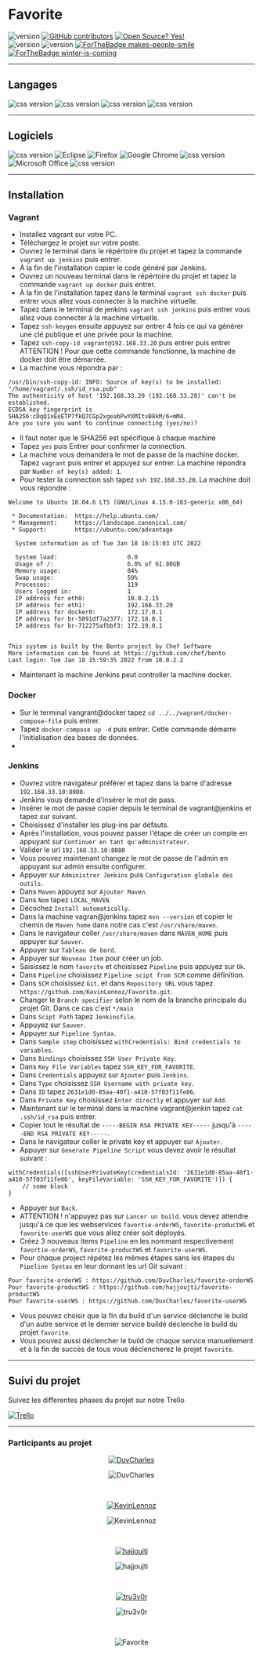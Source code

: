 # Favorite
![version](https://img.shields.io/badge/Maintained%3F-no-red.svg) [![GitHub contributors](https://img.shields.io/github/contributors/KevinLennoz/Favorite.svg)](https://Github.com/KevinLennoz/Favorite/graphs/contributors/) [![Open Source? Yes!](https://badgen.net/badge/Open%20Source%20%3F/Yes%21/blue?icon=github)](https://github.com/KevinLennoz/Favorite/)
<br/>
![version](http://ForTheBadge.com/images/badges/built-by-developers.svg) ![version](http://ForTheBadge.com/images/badges/built-with-love.svg)
[![ForTheBadge makes-people-smile](http://ForTheBadge.com/images/badges/makes-people-smile.svg)](http://ForTheBadge.com) [![ForTheBadge winter-is-coming](http://ForTheBadge.com/images/badges/winter-is-coming.svg)](http://ForTheBadge.com)

---

## Langages
![css version](https://img.shields.io/badge/Java-ED8B00?style=for-the-badge&logo=java&logoColor=white)
![css version](https://img.shields.io/badge/MySQL-00000F?style=for-the-badge&logo=mysql&logoColor=white)
![css version](https://img.shields.io/badge/HTML5-E34F26?style=for-the-badge&logo=html5&logoColor=white)
![css version](https://img.shields.io/badge/CSS3-1572B6?style=for-the-badge&logo=css3&logoColor=white)

---

## Logiciels
![css version](https://img.shields.io/badge/Windows-0078D6?style=for-the-badge&logo=windows&logoColor=white)
![Eclipse](https://img.shields.io/badge/Eclipse-FE7A16.svg?style=for-the-badge&logo=Eclipse&logoColor=white)
![Firefox](https://img.shields.io/badge/Firefox-FF7139?style=for-the-badge&logo=Firefox-Browser&logoColor=white)
![Google Chrome](https://img.shields.io/badge/Google%20Chrome-4285F4?style=for-the-badge&logo=GoogleChrome&logoColor=white)
![css version](https://img.shields.io/badge/Discord-7289DA?style=for-the-badge&logo=discord&logoColor=white)
![Microsoft Office](https://img.shields.io/badge/Microsoft_Office-D83B01?style=for-the-badge&logo=microsoft-office&logoColor=white)
![css version](https://img.shields.io/badge/MySQL-00000F?style=for-the-badge&logo=mysql&logoColor=white)

---

## Installation
### Vagrant
- Installez vagrant sur votre PC.
- Téléchargez le projet sur votre poste.
- Ouvrez le terminal dans le répértoire du projet et tapez la commande `vagrant up jenkins` puis entrer.
- À la fin de l'installation copier le code généré par Jenkins.
- Ouvrez un nouveau terminal dans le répértoire du projet et tapez la commande `vagrant up docker` puis entrer.
- À la fin de l'installation tapez dans le terminal `vagrant ssh docker` puis entrer vous allez vous connecter à la machine virtuelle.
- Tapez dans le terminal de jenkins `vagrant ssh jenkins` puis entrer vous allez vous connecter à la machine virtuelle.
- Tapez `ssh-keygen` ensuite appuyez sur entrer 4 fois ce qui va générer une clé publique et une privée pour la machine.
- Tapez `ssh-copy-id vagrant@192.168.33.20` puis entrer puis entrer ATTENTION ! Pour que cette commande fonctionne, la machine de docker doit être démarrée.
- La machine vous répondra par :
```
/usr/bin/ssh-copy-id: INFO: Source of key(s) to be installed: "/home/vagrant/.ssh/id_rsa.pub"
The authenticity of host '192.168.33.20 (192.168.33.20)' can't be established.
ECDSA key fingerprint is SHA256:cDqQ1xEeETP7fkQ7CGp2xgeabPwYXMItvB8kM/6+mM4.
Are you sure you want to continue connecting (yes/no)?
```
- Il faut noter que le SHA256 est spécifique à chaque machine
- Tapez `yes` puis Entrer pour confirmer la connection.
- La machine vous demandera le mot de passe de la machine docker. Tapez `vagrant` puis entrer et appuyez sur entrer. La machine répondra par `Number of key(s) added: 1`.
- Pour tester la connection ssh tapez `ssh 192.168.33.20`. La machine doit vous répondre :
```
Welcome to Ubuntu 18.04.6 LTS (GNU/Linux 4.15.0-163-generic x86_64)

 * Documentation:  https://help.ubuntu.com/
 * Management:     https://landscape.canonical.com/
 * Support:        https://ubuntu.com/advantage

  System information as of Tue Jan 18 16:15:03 UTC 2022

  System load:                    0.0
  Usage of /:                     6.0% of 61.80GB
  Memory usage:                   84%
  Swap usage:                     59%
  Processes:                      119
  Users logged in:                1
  IP address for eth0:            10.0.2.15
  IP address for eth1:            192.168.33.20
  IP address for docker0:         172.17.0.1
  IP address for br-5091df7a2377: 172.18.0.1
  IP address for br-712275afbbf3: 172.19.0.1


This system is built by the Bento project by Chef Software
More information can be found at https://github.com/chef/bento
Last login: Tue Jan 18 15:59:35 2022 from 10.0.2.2
```
- Maintenant la machine Jenkins peut controller la machine docker.

### Docker
- Sur le terminal vangrant@docker tapez `cd ../../vagrant/docker-compose-file` puis entrer.
- Tapez `docker-compose up -d` puis entrer. Cette commande démarre l'initialisation des bases de données.
- 
### Jenkins
- Ouvrez votre navigateur préférer et tapez dans la barre d'adresse `192.168.33.10:8080`.
- Jenkins vous demande d'insérer le mot de pass.
- Insérer le mot de passe copier depuis le terminal de vagrant@jenkins et tapez sur suivant.
- Choisissez d'installer les plug-ins par défauts.
- Après l'installation, vous pouvez passer l'étape de créer un compte en appuyant sur `Continuer en tant qu'administrateur`.
- Valider le url `192.168.33.10:8080`
- Vous pouvez maintenant changez le mot de passe de l'admin en appuyant sur admin ensuite configurer.
- Appuyer sur `Administrer Jenkins` puis `Configuration globale des outils`.
- Dans `Maven` appuyez sur `Ajouter Maven`.
- Dans `Nom` tapez `LOCAL_MAVEN`.
- Décochez `Install automatically`.
- Dans la machine vagran@jenkins tapez `mvn --version` et copier le chemin de `Maven home` dans notre cas c'est `/usr/share/maven`.
- Dans le navigateur coller `/usr/share/maven` dans `MAVEN_HOME` puis appuyer sur `Sauver`.
- Appuyer sur `Tableau de bord`.
- Appuyer sur `Nouveau Item` pour créer un job.
- Saisissez le nom `favorite` et choisissez `Pipeline` puis appuyez sur `Ok`.
- Dans `Pipeline` choisissez `Pipeline scipt from SCM` comme définition.
- Dans `SCM` choisissez `Git`. et dans `Repository URL` vous tapez `https://github.com/KevinLennoz/Favorite.git`.
- Changer le `Branch specifier` selon le nom de la branche principale du projet Git. Dans ce cas c'est `*/main`
- Dans `Scipt Path` tapez `Jenkinsfile`.
- Appuyez sur `Sauver`.
- Appuyer sur `Pipeline Syntax`.
- Dans `Sample step` choisissez `withCredentials: Bind credentials to variables`.
- Dans `Bindings` choisissez `SSH User Private Key`.
- Dans `Key File Variables` tapez `SSH_KEY_FOR_FAVORITE`.
- Dans `Credentials` appuyez sur `Ajouter` puis `Jenkins`.
- Dans `Type` choisissez `SSH Username with private key`.
- Dans `ID` tapez `2631e1d0-85aa-40f1-a410-57f03f11fe86`.
- Dans `Private Key` choisissez `Enter directly` et appuyer sur `Add`.
- Maintenant sur le terminal dans la machine vagrant@jenkin tapez `cat .ssh/id_rsa` puis entrer.
- Copier tout le résultat de `-----BEGIN RSA PRIVATE KEY-----` jusqu'à `-----END RSA PRIVATE KEY-----`.
- Dans le navigateur coller le private key et appuyer sur `Ajouter`.
- Appuyer sur `Generate Pipeline Script` vous devez avoir le résultat suivant :
```
withCredentials([sshUserPrivateKey(credentialsId: '2631e1d0-85aa-40f1-a410-57f03f11fe86', keyFileVariable: 'SSH_KEY_FOR_FAVORITE')]) {
    // some block
}
```
- Appuyer sur `Back`.
- ATTENTION ! n'appuyez pas sur `Lancer un build`. vous devez attendre jusqu'à ce que les webservices `favortie-orderWS`, `favorite-productWS` et `favorite-userWS` que vous allez créer soit déployés.
- Créez 3 nouveaux items `Pipeline` en les nommant respectivement `favortie-orderWS`, `favorite-productWS` et `favorite-userWS`.
- Pour chaque project répétez les mêmes étapes sans les étapes du `Pipeline Syntax` en leur donnant les url Git suivant :
```
Pour favorite-orderWS : https://github.com/DuvCharles/favorite-orderWS
Pour favorite-productWS : https://github.com/hajjoujti/favorite-productWS
Pour favorite-userWS : https://github.com/DuvCharles/favorite-userWS
```
- Vous pouvez choisir que la fin du build d'un service déclenche le build d'un autre service et le dernier service buildé déclenche le build du projet `favorite`.
- Vous pouvez aussi déclencher le build de chaque service manuellement et à la fin de succès de tous vous déclencherez le projet `favorite`.
---

## Suivi du projet
Suivez les differentes phases du projet sur notre Trello

[<img alt="Trello" src="https://img.shields.io/badge/Trello-%23026AA7.svg?style=for-the-badge&logo=Trello&logoColor=white" />](https://trello.com/b/tOmQ9nzc/projet-2)

---

### Participants au projet

<p align="center"><a href="https://github.com/DuvCharles"><img src="https://img.shields.io/github/followers/DuvCharles?label=follow%20cDuvCharles&style=social" alt="DuvCharles"/></a></p>
<p align="center"><img src="https://github-readme-stats.vercel.app/api?username=DuvCharles&theme=blue-white" alt="DuvCharles"/></p><br/>

<p align="center"><a href="https://github.com/KevinLennoz"><img src="https://img.shields.io/github/followers/KevinLennoz?label=follow%20KevinLennoz&style=social" alt="KevinLennoz"/></a></p>
<p align="center"><img src="https://github-readme-stats.vercel.app/api?username=KevinLennoz&theme=blue-white" alt="KevinLennoz"/></p><br/>

<p align="center"><a href="https://github.com/hajjoujti"><img src="https://img.shields.io/github/followers/hajjoujti?label=follow%20hajjoujti&style=social" alt="hajjoujti"/></a></p>
<p align="center"><img src="https://github-readme-stats.vercel.app/api?username=hajjoujti&theme=blue-white" alt="hajjoujti"/></p><br/>

<p align="center"><a href="https://github.com/tru3v0r"><img src="https://img.shields.io/github/followers/tru3v0r?label=follow%20tru3v0r&style=social" alt="tru3v0r"/></a></p>
<p align="center"><img src="https://github-readme-stats.vercel.app/api?username=tru3v0r&theme=blue-white" alt="tru3v0r"/></p><br/>

<p align="center"><img src="https://contributor-overtime-api.apiseven.com/contributors-svg?chart=contributorOverTime&repo=KevinLennoz/Favorite" alt="Favorite"/></p>
